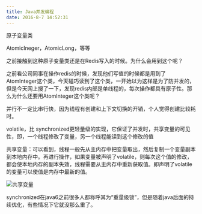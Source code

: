 ```yaml
---
title: Java并发编程
date: 2016-8-7 14:52:31
---
```




原子变量类

AtomicIneger，AtomicLong，等等

之前接触到这种原子变量类还是在Redis写入的时候。为什么会用到这个呢？



之前看公司同事在操作redis的时候，发现他们写值的时候都是用到了AtomInteger这个类，今天碰巧读到了这个类，一开始以为这样是为了防并发的，但是今天网上搜了一下，发现redis内部是单线程的，每次操作都具有原子性。那么为什么还要用AtomInteger这个类呢？



并行不一定比串行快，因为线程有创建和上下文切换的开销，个人觉得创建比较耗时。



volatile，比 synchronized更轻量级的实现，它保证了并发时，共享变量的可见性，即，一个线程修改了变量，另一个线程能读到这个修改的值

共享变量：可以看到，线程一般先从主内存中把变量取出，然后复制一个变量副本到本地内存中。再进行操作，如果变量被声明了volatile，则每次这个值的修改，都会使本地内存的副本失效，线程需要从主内存中重新获取值。即声明了volatile的变量可以使值是内存中最新的值。

![共享变量](http://ww4.sinaimg.cn/large/005H7Wvyjw1f9pdmcjay2j30cs0avgmy.jpg)



synchronized在java6之前很多人都称呼其为“重量级锁”，但是随着java后面的持续优化，有些情况下它就没那么重了。



